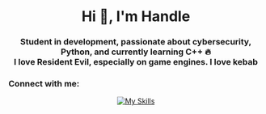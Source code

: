 <h1 align="center">Hi 👋, I'm Handle</h1>
<h3 align="center">
  Student in development, passionate about cybersecurity, Python, and currently learning C++ 🔥<br>
  I love Resident Evil, especially on game engines. I love kebab
</h3>

<h3 align="left">Connect with me: </h3>
<p align="center">
  <a href="https://skillicons.dev" target="_blank" rel="noopener noreferrer">
    <img src="https://skillicons.dev/icons?i=py,arch,bash,cpp,css,docker,notion,aws" alt="My Skills" />
  </a>
</p>
